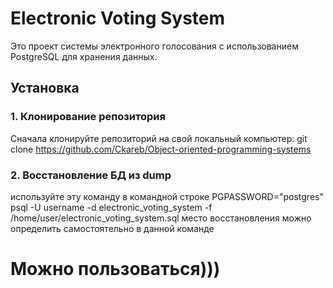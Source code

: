 # Electronic Voting System

Это проект системы электронного голосования с использованием PostgreSQL для хранения данных.

## Установка

### 1. Клонирование репозитория

Сначала клонируйте репозиторий на свой локальный компьютер:
git clone https://github.com/Ckareb/Object-oriented-programming-systems

### 2. Восстановление БД из dump
используйте эту команду в командной строке
PGPASSWORD="postgres" psql -U username -d electronic_voting_system -f /home/user/electronic_voting_system.sql
место восстановления можно определить самостоятельно в данной команде

# Можно пользоваться)))


